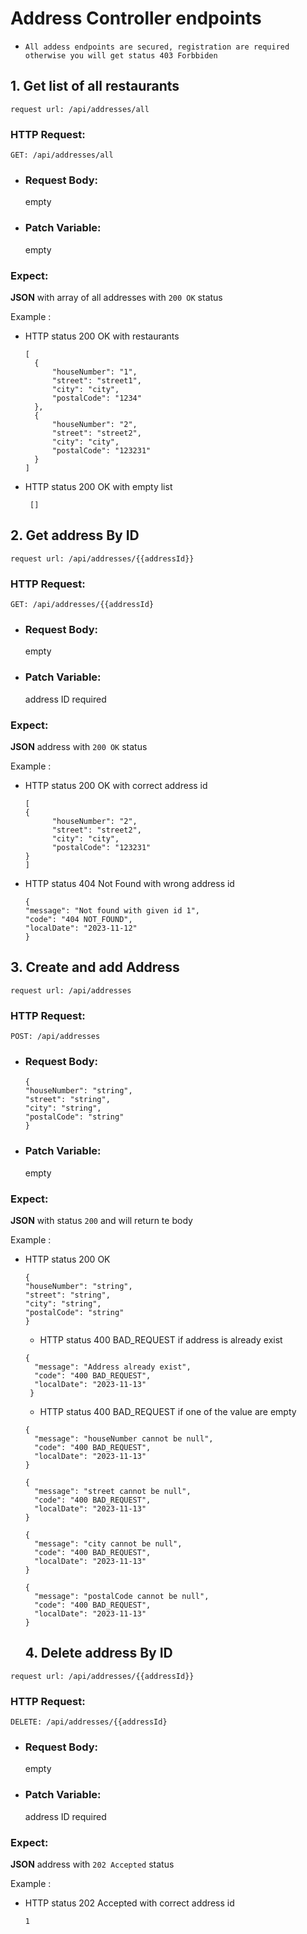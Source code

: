 # Address Controller endpoints

* `All addess endpoints are secured, registration are required otherwise you will get status 403 Forbbiden`

## 1. Get list of all restaurants

`request url: /api/addresses/all`
### HTTP Request:
`GET: /api/addresses/all`


* ### Request Body:
  empty

* ### Patch Variable:
  empty

### Expect:
**JSON** with array of all addresses with `200 OK` status

Example :
* HTTP status 200 OK with restaurants
  ```
  [
    {
        "houseNumber": "1",
        "street": "street1",
        "city": "city",
        "postalCode": "1234"
    },
    {
        "houseNumber": "2",
        "street": "street2",
        "city": "city",
        "postalCode": "123231"
    }
  ]
  ```
* HTTP status 200 OK with empty list

  ```
   []
  ```


## 2. Get address By ID

`request url: /api/addresses/{{addressId}}`

### HTTP Request:
`GET: /api/addresses/{{addressId}`


* ### Request Body:
  empty

* ### Patch Variable:
  address ID required

### Expect:
**JSON**  address with `200 OK` status

Example :
* HTTP status 200 OK with correct address id
  ```
  [
  {
        "houseNumber": "2",
        "street": "street2",
        "city": "city",
        "postalCode": "123231"
  }
  ]
  ```
* HTTP status 404 Not Found with wrong address id

  ```
  {
  "message": "Not found with given id 1",
  "code": "404 NOT_FOUND",
  "localDate": "2023-11-12"
  }
  ```
## 3. Create and add Address

`request url: /api/addresses`
### HTTP Request:

`POST: /api/addresses`

* ### Request Body:
  ```
  {
  "houseNumber": "string",
  "street": "string",
  "city": "string",
  "postalCode": "string"
  } 
  ```

* ### Patch Variable:
  empty

### Expect:
**JSON** with status `200` and will return te body

Example :
* HTTP status 200 OK
  ```
  {
  "houseNumber": "string",
  "street": "string",
  "city": "string",
  "postalCode": "string"
  } 
  ```
  * HTTP status 400 BAD_REQUEST if address is already exist

  ```
  {
    "message": "Address already exist",
    "code": "400 BAD_REQUEST",
    "localDate": "2023-11-13"
   }
  ```
  * HTTP status 400 BAD_REQUEST if one of the value are empty

  ```
  {
    "message": "houseNumber cannot be null",
    "code": "400 BAD_REQUEST",
    "localDate": "2023-11-13"
  }
  
  {
    "message": "street cannot be null",
    "code": "400 BAD_REQUEST",
    "localDate": "2023-11-13"
  }
  
  {
    "message": "city cannot be null",
    "code": "400 BAD_REQUEST",
    "localDate": "2023-11-13"
  }
  
  {
    "message": "postalCode cannot be null",
    "code": "400 BAD_REQUEST",
    "localDate": "2023-11-13"
  }
  ``` 
  ## 4. Delete address By ID

`request url: /api/addresses/{{addressId}}`

### HTTP Request:
`DELETE: /api/addresses/{{addressId}`


* ### Request Body:
  empty

* ### Patch Variable:
  address ID required

### Expect:
**JSON**  address with `202 Accepted` status

Example :
* HTTP status 202 Accepted with correct address id
  ```
  1
  ```
  
  